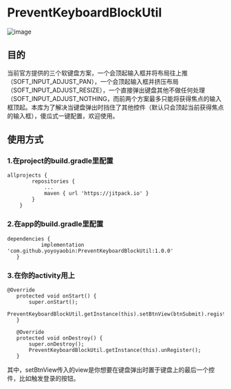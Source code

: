 # PreventKeyboardBlockUtil

![image](https://github.com/yoyoyaobin/PreventKeyboardBlockUtil/blob/master/app/src/main/assets/1.gif)

## 目的
当前官方提供的三个软键盘方案，一个会顶起输入框并将布局往上推（SOFT_INPUT_ADJUST_PAN），一个会顶起输入框并挤压布局（SOFT_INPUT_ADJUST_RESIZE），一个直接弹出键盘其他不做任何处理（SOFT_INPUT_ADJUST_NOTHING，而前两个方案最多只能将获得焦点的输入框顶起。本库为了解决当键盘弹出时挡住了其他控件（默认只会顶起当前获得焦点的输入框），傻瓜式一键配置，欢迎使用。

## 使用方式
### 1.在project的build.gradle里配置
```
allprojects {
		repositories {
			...
			maven { url 'https://jitpack.io' }
		}
	}
```
### 2.在app的build.gradle里配置
 ```
 dependencies {
	        implementation 'com.github.yoyoyaobin:PreventKeyboardBlockUtil:1.0.0'
	}
 ```
 
 ### 3.在你的activity用上
 ```
 @Override
    protected void onStart() {
        super.onStart();
        PreventKeyboardBlockUtil.getInstance(this).setBtnView(btnSubmit).register();
    }

    @Override
    protected void onDestroy() {
        super.onDestroy();
        PreventKeyboardBlockUtil.getInstance(this).unRegister();
    }
 ```
 其中，setBtnView传入的view是你想要在键盘弹出时置于键盘上的最后一个控件，比如触发登录的按钮。
